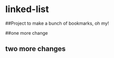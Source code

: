 # linked-list

##Project to make a bunch of bookmarks, oh my!

##one more change

## two more changes
